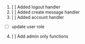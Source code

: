 1. [ ] Added logout handler
2. [ ] Added create message handler
3. [ ] Added account handler
  - [ ] update user role
4. [ ] Add admin only functions

